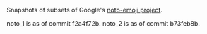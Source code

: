 Snapshots of subsets of Google's [noto-emoji project](https://www.github.com/googlefonts/noto-emoji).

noto_1 is as of commit f2a4f72b.
noto_2 is as of commit b73feb8b.
